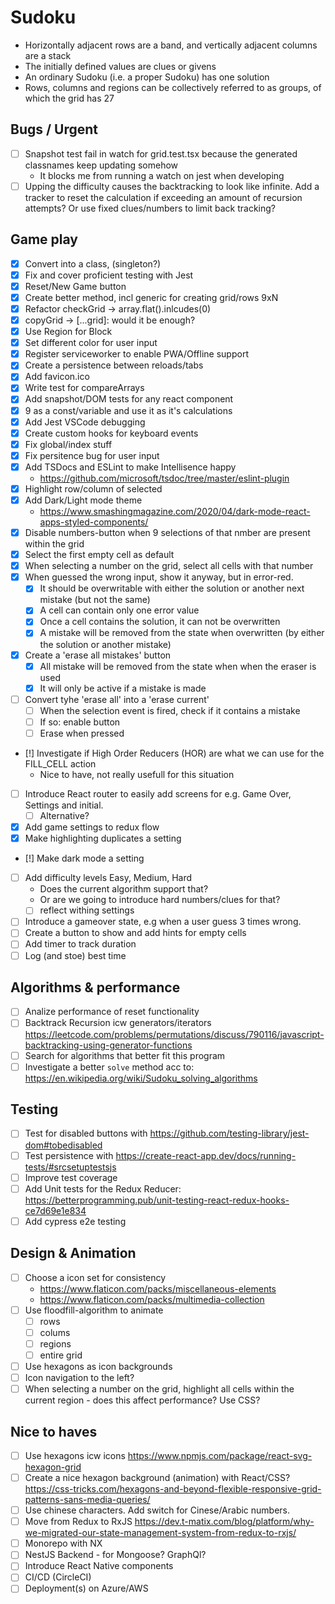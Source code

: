 # Sudoku

-   Horizontally adjacent rows are a band, and vertically adjacent columns are a stack
-   The initially defined values are clues or givens
-   An ordinary Sudoku (i.e. a proper Sudoku) has one solution
-   Rows, columns and regions can be collectively referred to as groups, of which the grid has 27

## Bugs / Urgent

-   [ ] Snapshot test fail in watch for grid.test.tsx because the generated classnames keep updating somehow
    -   It blocks me from running a watch on jest when developing
-   [ ] Upping the difficulty causes the backtracking to look like infinite. Add a tracker to reset the calculation if exceeding an amount of recursion attempts? Or use fixed clues/numbers to limit back tracking?

## Game play

-   [x] Convert into a class, (singleton?)
-   [x] Fix and cover proficient testing with Jest
-   [x] Reset/New Game button
-   [x] Create better method, incl generic for creating grid/rows 9xN
-   [x] Refactor checkGrid -> array.flat().inlcudes(0)
-   [x] copyGrid -> [...grid]: would it be enough?
-   [x] Use Region for Block
-   [x] Set different color for user input
-   [x] Register serviceworker to enable PWA/Offline support
-   [x] Create a persistence between reloads/tabs
-   [x] Add favicon.ico
-   [x] Write test for compareArrays
-   [x] Add snapshot/DOM tests for any react component
-   [x] 9 as a const/variable and use it as it's calculations
-   [x] Add Jest VSCode debugging
-   [x] Create custom hooks for keyboard events
-   [x] Fix global/index stuff
-   [x] Fix persitence bug for user input
-   [x] Add TSDocs and ESLint to make Intellisence happy
    -   https://github.com/microsoft/tsdoc/tree/master/eslint-plugin
-   [x] Highlight row/column of selected
-   [x] Add Dark/Light mode theme
    -   https://www.smashingmagazine.com/2020/04/dark-mode-react-apps-styled-components/
-   [x] Disable numbers-button when 9 selections of that nmber are present within the grid
-   [x] Select the first empty cell as default
-   [x] When selecting a number on the grid, select all cells with that number
-   [x] When guessed the wrong input, show it anyway, but in error-red.
    -   [x] It should be overwritable with either the solution or another next mistake (but not the same)
    -   [x] A cell can contain only one error value
    -   [x] Once a cell contains the solution, it can not be overwritten
    -   [x] A mistake will be removed from the state when overwritten (by either the solution or another mistake)
-   [x] Create a 'erase all mistakes' button
    -   [x] All mistake will be removed from the state when when the eraser is used
    -   [x] It will only be active if a mistake is made
-   [ ] Convert tyhe 'erase all' into a 'erase current'
    -   [ ] When the selection event is fired, check if it contains a mistake
    -   [ ] If so: enable button
    -   [ ] Erase when pressed
-   [!] Investigate if High Order Reducers (HOR) are what we can use for the FILL_CELL action
    -   Nice to have, not really usefull for this situation
-   [ ] Introduce React router to easily add screens for e.g. Game Over, Settings and initial.
    -   [ ] Alternative?
-   [x] Add game settings to redux flow
-   [x] Make highlighting duplicates a setting
-   [!] Make dark mode a setting
-   [ ] Add difficulty levels Easy, Medium, Hard
    -   Does the current algorithm support that?
    -   Or are we going to introduce hard numbers/clues for that?
    -   [ ] reflect withing settings
-   [ ] Introduce a gameover state, e.g when a user guess 3 times wrong.
-   [ ] Create a button to show and add hints for empty cells
-   [ ] Add timer to track duration
-   [ ] Log (and stoe) best time

## Algorithms & performance

-   [ ] Analize performance of reset functionality
-   [ ] Backtrack Recursion icw generators/iterators https://leetcode.com/problems/permutations/discuss/790116/javascript-backtracking-using-generator-functions
-   [ ] Search for algorithms that better fit this program
-   [ ] Investigate a better `solve` method acc to: https://en.wikipedia.org/wiki/Sudoku_solving_algorithms

## Testing

-   [ ] Test for disabled buttons with https://github.com/testing-library/jest-dom#tobedisabled
-   [ ] Test persistence with https://create-react-app.dev/docs/running-tests/#srcsetuptestsjs
-   [ ] Improve test coverage
-   [ ] Add Unit tests for the Redux Reducer: https://betterprogramming.pub/unit-testing-react-redux-hooks-ce7d69e1e834
-   [ ] Add cypress e2e testing

## Design & Animation

-   [ ] Choose a icon set for consistency
    -   https://www.flaticon.com/packs/miscellaneous-elements
    -   https://www.flaticon.com/packs/multimedia-collection
-   [ ] Use floodfill-algorithm to animate
    -   [ ] rows
    -   [ ] colums
    -   [ ] regions
    -   [ ] entire grid
-   [ ] Use hexagons as icon backgrounds
-   [ ] Icon navigation to the left?
-   [ ] When selecting a number on the grid, highlight all cells within the current region - does this affect performance? Use CSS?

## Nice to haves

-   [ ] Use hexagons icw icons https://www.npmjs.com/package/react-svg-hexagon-grid
-   [ ] Create a nice hexagon background (animation) with React/CSS? https://css-tricks.com/hexagons-and-beyond-flexible-responsive-grid-patterns-sans-media-queries/
-   [ ] Use chinese characters. Add switch for Cinese/Arabic numbers.
-   [ ] Move from Redux to RxJS https://dev.t-matix.com/blog/platform/why-we-migrated-our-state-management-system-from-redux-to-rxjs/
-   [ ] Monorepo with NX
-   [ ] NestJS Backend - for Mongoose? GraphQl?
-   [ ] Introduce React Native components
-   [ ] CI/CD (CircleCI)
-   [ ] Deployment(s) on Azure/AWS

